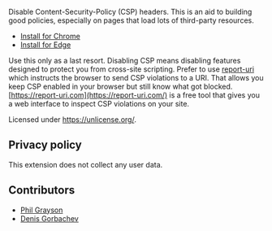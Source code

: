Disable Content-Security-Policy (CSP) headers.
This is an aid to building good policies, especially on pages that load lots of third-party resources.

* [Install for Chrome](https://chrome.google.com/webstore/detail/disable-content-security/ieelmcmcagommplceebfedjlakkhpden)
* [Install for Edge](https://microsoftedge.microsoft.com/addons/detail/disable-contentsecurity/ecmfamimnofkleckfamjbphegacljmbp)

Use this only as a last resort. Disabling CSP means disabling features designed to protect you from cross-site scripting. Prefer to use [report-uri](https://developers.google.com/web/fundamentals/security/csp/#reporting) which instructs the browser to send CSP violations to a URI. That allows you keep CSP enabled in your browser but still know what got blocked. [https://report-uri.com](https://report-uri.com/) is a free tool that gives you a web interface to inspect CSP violations on your site.

Licensed under https://unlicense.org/.

## Privacy policy
This extension does not collect any user data.

## Contributors

* [Phil Grayson](https://github.com/PhilGrayson)
* [Denis Gorbachev](https://github.com/DenisGorbachev)
